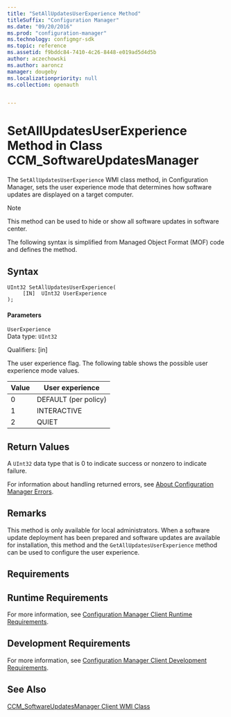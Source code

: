 ```yaml
---
title: "SetAllUpdatesUserExperience Method"
titleSuffix: "Configuration Manager"
ms.date: "09/20/2016"
ms.prod: "configuration-manager"
ms.technology: configmgr-sdk
ms.topic: reference
ms.assetid: f9bddc84-7410-4c26-8448-e019ad5d4d5b
author: aczechowski
ms.author: aaroncz
manager: dougeby
ms.localizationpriority: null
ms.collection: openauth


---
```

# SetAllUpdatesUserExperience Method in Class CCM_SoftwareUpdatesManager
The `SetAllUpdatesUserExperience` WMI class method, in Configuration Manager, sets the user experience mode that determines how software updates are displayed on a target computer.  

> [!NOTE]
>  This method can be used to hide or show all software updates in software center.  

 The following syntax is simplified from Managed Object Format (MOF) code and defines the method.  

## Syntax  

```  
UInt32 SetAllUpdatesUserExperience(  
     [IN]  UInt32 UserExperience  
);  
```  

#### Parameters  
 `UserExperience`  
 Data type: `UInt32`  

 Qualifiers: [in]  

 The user experience flag. The following table shows the possible user experience mode values.  

|Value|User experience|  
|-----------|---------------------|  
|0|DEFAULT (per policy)|  
|1|INTERACTIVE|  
|2|QUIET|  

## Return Values  
 A `UInt32` data type that is 0 to indicate success or nonzero to indicate failure.  

 For information about handling returned errors, see [About Configuration Manager Errors](../../../../../develop/core/understand/about-configuration-manager-errors.md).  

## Remarks  
 This method is only available for local administrators. When a software update deployment has been prepared and software updates are available for installation, this method and the `GetAllUpdatesUserExperience` method can be used to configure the user experience.  

## Requirements  

## Runtime Requirements  
 For more information, see [Configuration Manager Client Runtime Requirements](../../../../../develop/core/reqs/client-runtime-requirements.md).  

## Development Requirements  
 For more information, see [Configuration Manager Client Development Requirements](../../../../../develop/core/reqs/client-development-requirements.md).  

## See Also  
 [CCM_SoftwareUpdatesManager Client WMI Class](../../../../../develop/reference/core/clients/sdk/ccm_softwareupdatesmanager-client-wmi-class.md)
